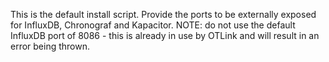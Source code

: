 This is the default install script.
Provide the ports to be externally exposed for InfluxDB, Chronograf and Kapacitor. NOTE: do not use the default InfluxDB port of 8086 - this is already in use by OTLink and will result in an error being thrown.
